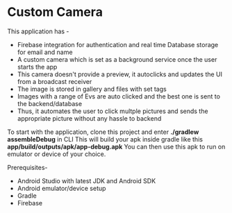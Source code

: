 # Custom Camera

This application has - 
- Firebase integration for authentication and real time Database storage for email and name
- A custom camera which is set as a background service once the user starts the app
- This camera doesn't provide a preview, it autoclicks and updates the UI from a broadcast receiver 
- The image is stored in gallery and files with set tags
- Images with a range of Evs are auto clicked and the best one is sent to the backend/database
- Thus, it automates the user to click multple pictures and sends the appropriate picture without any hassle to backend


To start with the application, clone this project and enter **./gradlew assembleDebug** in CLI
This will build your apk inside gradle like this **app/build/outputs/apk/app-debug.apk**
You can then use this apk to run on emulator or device of your choice.


Prerequisites-
- Android Studio with latest JDK and Android SDK
- Android emulator/device setup
- Gradle
- Firebase
